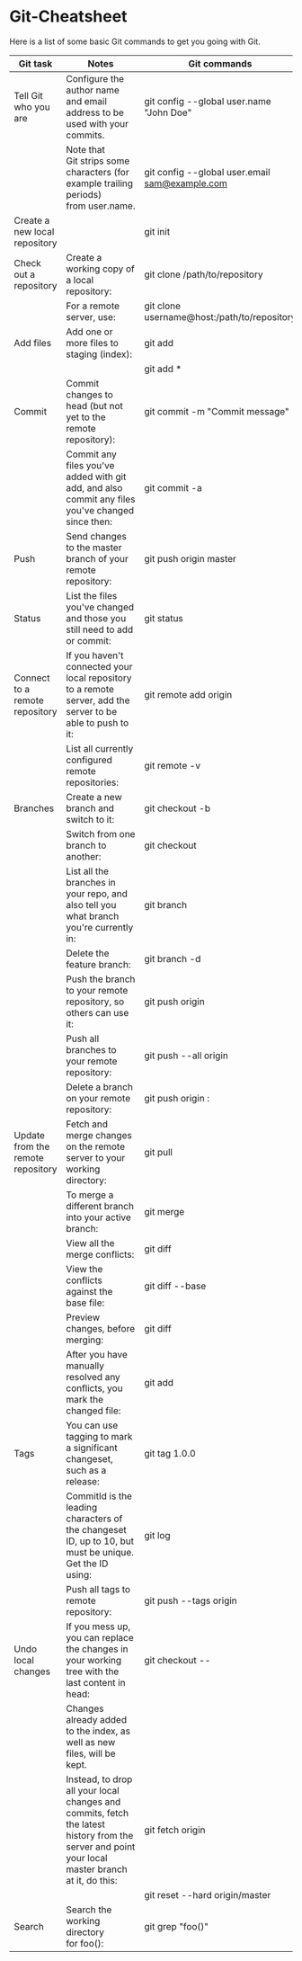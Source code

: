 # Git-Cheatsheet

Here is a list of some basic Git commands to get you going with Git.


|Git task|Notes|Git commands|
|--|--|--|
|Tell Git who you are|Configure the author name and email address to be used with your commits.|git config --global user.name "John Doe"|
||Note that Git strips some characters (for example trailing periods) from user.name.|git config --global user.email sam@example.com|
|Create a new local repository||git init|
|Check out a repository|Create a working copy of a local repository:|git clone /path/to/repository|
||For a remote server, use:|git clone username@host:/path/to/repository|
|Add files|Add one or more files to staging (index):|git add <filename>|
|||git add *|
|Commit|Commit changes to head (but not yet to the remote repository):|git commit -m "Commit message"|
||Commit any files you've added with git add, and also commit any files you've changed since then:|git commit -a|
|Push|Send changes to the master branch of your remote repository:|git push origin master|
|Status|List the files you've changed and those you still need to add or commit:|git status|
|Connect to a remote repository|If you haven't connected your local repository to a remote server, add the server to be able to push to it:|git remote add origin <server>|
||List all currently configured remote repositories:|git remote -v|
|Branches|Create a new branch and switch to it:|git checkout -b <branchname>|
||Switch from one branch to another:|git checkout <branchname>|
||List all the branches in your repo, and also tell you what branch you're currently in:|git branch|
||Delete the feature branch:|git branch -d <branchname>|
||Push the branch to your remote repository, so others can use it:|git push origin <branchname>|
||Push all branches to your remote repository:|git push --all origin|
||Delete a branch on your remote repository:|git push origin :<branchname>|
|Update from the remote repository|Fetch and merge changes on the remote server to your working directory:|git pull|
||To merge a different branch into your active branch:|git merge <branchname>|
||View all the merge conflicts:|git diff|
||View the conflicts against the base file:|git diff --base <filename>|
||Preview changes, before merging:|git diff <sourcebranch> <targetbranch>|
||After you have manually resolved any conflicts, you mark the changed file:|git add <filename>|
|Tags|You can use tagging to mark a significant changeset, such as a release:|git tag 1.0.0 <commitID>|
||CommitId is the leading characters of the changeset ID, up to 10, but must be unique. Get the ID using:|git log|
||Push all tags to remote repository:|git push --tags origin|
|Undo local changes|If you mess up, you can replace the changes in your working tree with the last content in head:|git checkout -- <filename>|
||Changes already added to the index, as well as new files, will be kept.||
||Instead, to drop all your local changes and commits, fetch the latest history from the server and point your local master branch at it, do this:|git fetch origin|
|||git reset --hard origin/master|
|Search|Search the working directory for foo():|git grep "foo()"|
